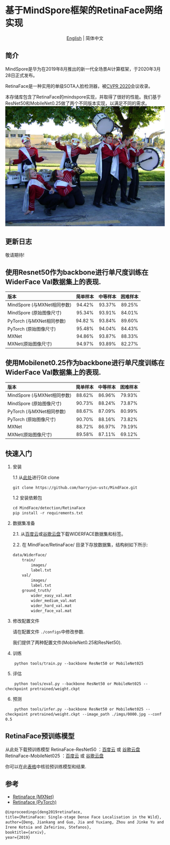 # 基于MindSpore框架的RetinaFace网络实现


<div align="center">

[English](README.md) | 简体中文

</div>


## 简介
MindSpore是华为在2019年8月推出的新一代全场景AI计算框架，于2020年3月28日正式发布。

RetinaFace是一种实用的单级SOTA人脸检测器，被[CVPR 2020](https://openaccess.thecvf.com/content_CVPR_2020/html/Deng_RetinaFace_Single-Shot_Multi-Level_Face_Localisation_in_the_Wild_CVPR_2020_paper.html)会议收录。


本存储库包含了RetinaFace的mindspore实现，并取得了很好的性能。我们基于ResNet50和MobileNet0.25做了两个不同版本实现，以满足不同的需求。
![retinaface_picture](imgs/0000_pred.jpg)

## 更新日志
敬请期待!


## 使用Resnet50作为backbone进行单尺度训练在WiderFace Val数据集上的表现.
| 版本 | 简单样本 | 中等样本 | 困难样本 |
|:-|:-:|:-:|:-:|
| MindSpore (与MXNet相同参数) | 94.42% | 93.37% | 89.25% |
| MindSpore (原始图像尺寸) | 95.34% | 93.91% | 84.01% |
| PyTorch (与MXNet相同参数) | 94.82 % | 93.84% | 89.60% |
| PyTorch (原始图像尺寸) | 95.48% | 94.04% | 84.43% |
| MXNet | 94.86% | 93.87% | 88.33% |
| MXNet(原始图像尺寸) | 94.97% | 93.89% | 82.27% |

## 使用Mobilenet0.25作为backbone进行单尺度训练在WiderFace Val数据集上的表现.
| 版本 | 简单样本 | 中等样本 | 困难样本 |
|:-|:-:|:-:|:-:|
| MindSpore (与MXNet相同参数) | 88.62% | 86.96% | 79.93% |
| MindSpore (原始图像尺寸) | 90.73% | 88.24% | 73.87% |
| PyTorch (与MXNet相同参数) | 88.67% | 87.09% | 80.99% |
| PyTorch (原始图像尺寸) | 90.70% | 88.16% | 73.82% |
| MXNet | 88.72% | 86.97% | 79.19% |
| MXNet(原始图像尺寸) | 89.58% | 87.11% | 69.12% |


## 快速入门
1. 安装

    1.1 从[此处](https://github.com/harryjun-ustc/MindFace)进行Git clone

    ```
    git clone https://github.com/harryjun-ustc/MindFace.git
    ```

    1.2 安装依赖包

    ```
    cd MindFace/detection/RetinaFace
    pip install -r requirements.txt
    ```

2. 数据集准备

    2.1. 从[百度云](https://pan.baidu.com/s/1eET2kirYbyM04Bg1s12K5g?pwd=jgcf)或[谷歌云盘](https://drive.google.com/file/d/1pBHUJRWepXZj-X3Brm0O-nVhTchH11YY/view?usp=sharing)下载WIDERFACE数据集和标签。
    


    2.2. 在 MindFace/RetinaFace/ 目录下存放数据集，结构树如下所示:
    ```
    data/WiderFace/
        train/
            images/
            label.txt
        val/
            images/
            label.txt
        ground_truth/
            wider_easy_val.mat
            wider_medium_val.mat
            wider_hard_val.mat
            wider_face_val.mat
    ```
3. 修改配置文件

    请在配置文件 ```./configs```中修改参数.

    我们提供了两种配置文件(MobileNet0.25和ResNet50).

4. 训练


```
    python tools/train.py --backbone ResNet50 or MobileNet025
```

5. 评估
```
    python tools/eval.py --backbone ResNet50 or MobileNet025 --checkpoint pretrained/weight.ckpt
```

6. 预测
```
    python tools/infer.py --backbone ResNet50 or MobileNet025 --checkpoint pretrained/weight.ckpt --image_path ./imgs/0000.jpg --conf 0.5
```



## RetinaFace预训练模型
从此处下载预训练模型
RetinaFace-ResNet50 ：[百度云](https://pan.baidu.com/s/1AOUY-b21gcU7X0ghQ0CYlw?pwd=qccr) 或 [谷歌云盘](https://drive.google.com/file/d/1MOw5n7V_LSxcbqw7g5FNtJmeZj4qnd3c/view?usp=sharing)
RetinaFace-MobileNet025 ：[百度云](https://pan.baidu.com/s/1AOUY-b21gcU7X0ghQ0CYlw?pwd=qccr) 或 [谷歌云盘](https://drive.google.com/file/d/1MOw5n7V_LSxcbqw7g5FNtJmeZj4qnd3c/view?usp=sharing) 

你可以在此[表格](#widerface-val-performance-in-single-scale-when-using-resnet50-as-backbone-net)中核验预训练模型和结果.


## 参考
- [Retinaface (MXNet)](https://github.com/deepinsight/insightface/tree/master/detection/retinaface)
- [Retinaface (PyTorch)](https://github.com/biubug6/Pytorch_Retinaface)
```
@inproceedings{deng2019retinaface,
title={RetinaFace: Single-stage Dense Face Localisation in the Wild},
author={Deng, Jiankang and Guo, Jia and Yuxiang, Zhou and Jinke Yu and Irene Kotsia and Zafeiriou, Stefanos},
booktitle={arxiv},
year={2019}
```


